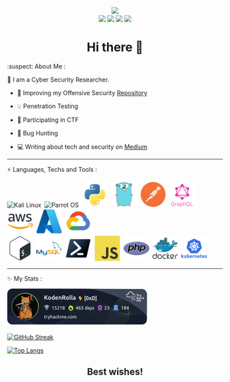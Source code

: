 <!-- ### Hi there 👋 -->

<div id="header" align="center">
  <img src="https://media.giphy.com/media/gjrYDwbjnK8x36xZIO/giphy.gif" width="300"/>
</div>
<div align='center'>
  <img src="https://img.shields.io/badge/-TryHackMe-%23212C42?style=for-the-badge&logo=tryhackme&logoColor=white" />
  <img src="https://img.shields.io/badge/-HackTheBox-%239FEF00?style=for-the-badge&logo=hackthebox&logoColor=white" />
  <img src="https://img.shields.io/badge/-Intigriti-%23161A36?style=for-the-badge&logo=intigriti&logoColor=white" />
  <img src="https://img.shields.io/badge/-HackerOne-%23494649?style=for-the-badge&logo=hackerone&logoColor=white" />
</div>
<!-- <div id="badges" align="center">
  <a href="https://www.linkedin.com/">
    <img src="https://img.shields.io/badge/LinkedIn-blue?style=for-the-badge&logo=linkedin&logoColor=white" alt="LinkedIn Badge"/>
  </a>
</div>
<div align="center">
  <!--<img src="https://www.hackthebox.eu/badge/image/1475593" alt="Hack The Box Badge" hspace="20" />
</div>-->

<h1 align='center'>Hi there 👋</h1>


:suspect: About Me : 
<p>🔭 I am a Cyber Security Researcher. 
<!-- <img src="https://media.giphy.com/media/WUlplcMpOCEmTGBtBW/giphy.gif" width="30"> -->

<!-- - :thumbsup: Looking for a job like Penetration Tester or Application Security Engineer:keyboard: -->

- 👀 Improving my Offensive Security <a href='https://github.com/Kode-n-Rolla/pentesting_time'>Repository</a>

- 💡 Penetration Testing 

- 	&#128681; Participating in CTF

- 	&#128270; Bug Hunting

-  :computer: Writing about tech and security on <a href='https://medium.com/@k0d3-n-r011a'>Medium</a>

<!-- - :mailbox: How to reach me: [![Linkedin Badge](https://img.shields.io/badge/-click_-blue?style=flat&logo=Linkedin&logoColor=white)](https://www.linkedin.com/in/paul-egin/) -->

---

⚡ Languages, Techs and Tools :

<div>
  <img src="https://upload.wikimedia.org/wikipedia/commons/2/2b/Kali-dragon-icon.svg" title="Kali Linux" alt="Kali Linux" width="60" height="60"/>&nbsp;
  <img   src="https://camo.githubusercontent.com/1f50062b94342adb3d32718944387bdd62ec9a9e89b152cf085bdbdccd95714a/68747470733a2f2f6769746c61622e636f6d2f706172726f747365632f70726f6a6563742f67726170686963732f2d2f7261772f643139616338613131323932313336636461346231646638306132626431353666373638666564382f6c6f676f2f706172726f742d6c6f676f2e737667" title="Parrot OS" alt="Parrot OS" width="60" height="60"/>&nbsp;
  <img src="https://github.com/devicons/devicon/blob/master/icons/python/python-original.svg" title="Python" alt="Python" width="60" height="60"/>&nbsp;
  <img src="https://github.com/devicons/devicon/blob/master/icons/go/go-original.svg" title="Golang" alt="Golang" width="60" height="60"/>&nbsp;
  <img src="https://github.com/devicons/devicon/blob/master/icons/postman/postman-original.svg" title="Postman" alt="Postman" width="60" height="60"/>&nbsp;
  <img src="https://github.com/devicons/devicon/blob/master/icons/graphql/graphql-plain-wordmark.svg" title="GraphQL" alt="GraphQL" width="60" height="60"/>&nbsp;
  <img src="https://github.com/devicons/devicon/blob/master/icons/amazonwebservices/amazonwebservices-original-wordmark.svg" title="AWS" alt="AWS" width="60" height="60"/>&nbsp;
  <img src="https://github.com/devicons/devicon/blob/master/icons/azure/azure-original.svg" title="Azure" alt="Azure" width="60" height="60"/>&nbsp;
  <img src="https://github.com/devicons/devicon/blob/master/icons/googlecloud/googlecloud-original.svg" title="GCP" alt="GCP" width="60" height="60"/>&nbsp;
</div>
<div>
  <img src="https://github.com/devicons/devicon/blob/master/icons/bash/bash-original.svg" title="Bash" alt="Bash" width="60" height="60"/>&nbsp;
  <img src="https://github.com/devicons/devicon/blob/master/icons/mysql/mysql-original-wordmark.svg" title="MySQL" alt="MySQL" width="60" height="60"/>&nbsp;
  <img src="https://github.com/devicons/devicon/blob/master/icons/powershell/powershell-original.svg" title="PowerShell" alt="PowerShell" width="60" height="60"/>&nbsp;
  <img src="https://github.com/devicons/devicon/blob/master/icons/javascript/javascript-original.svg" title="JavsScript" alt="JavaScript" width="60" height="60"/>&nbsp;
  <img src="https://github.com/devicons/devicon/blob/master/icons/php/php-original.svg" title="PHP" alt="PHP" width="60" height="60"/>&nbsp;
  <img src="https://github.com/devicons/devicon/blob/master/icons/docker/docker-original-wordmark.svg" title="Docker" alt="Docker" width="60" height="60"/>&nbsp;
  <img src="https://github.com/devicons/devicon/blob/master/icons/kubernetes/kubernetes-plain-wordmark.svg" title="Kubernetes" alt="Kubernetes" width="60" height="60"/>&nbsp;
</div>

---

✨ My Stats :
<div>
  <img src="badges/KodenRolla-god-update.png" alt="THM Badge[0xD][GOD]">
</div>


[![GitHub Streak](http://github-readme-streak-stats.herokuapp.com?user=Kode-n-Rolla&theme=highcontrast&hide_border=false&border_radius=10)](https://git.io/streak-stats)

[![Top Langs](https://github-readme-stats.vercel.app/api/top-langs/?username=Kode-n-Rolla&layout=compact&theme=vision-friendly-dark&border_radius=10&card_width=496)](https://github.com/anuraghazra/github-readme-stats)


<h2 align="center">
  Best wishes!
<!--   <img src="https://user-images.githubusercontent.com/111082113/196870348-87259ffc-36fa-4a46-b989-57c235b19cf4.gif" width="200"/> -->
</h2>

<!--
**Kode-n-Rolla/Kode-n-Rolla** is a ✨ _special_ ✨ repository because its `README.md` (this file) appears on your GitHub profile.
<img src="https://github.com/devicons/devicon/blob/master/icons/cplusplus/cplusplus-plain.svg" title="C++" alt="C++" width="60" height="60"/>&nbsp;
<img src="https://github.com/devicons/devicon/blob/master/icons/csharp/csharp-original.svg" title="C#" alt="C#" width="60" height="60"/>&nbsp;>
<img src="https://media4.giphy.com/media/u2pmTWUi0MXjyrMaVj/giphy.gif?cid=82a1493by8n9uz596k9v500n5qhria8g7samoqj599y93fyr&rid=giphy.gif&ct=g" width="150"/>
<img src="https://media.giphy.com/media/v1.Y2lkPTc5MGI3NjExOWU1NWQ5ZjRiM2IwMzY4ZDU0YmI0Y2YzMzExNDIwYzUxMTU5ZjQxYSZjdD1n/f3KwliaH4MLtli8z7D/giphy.gif" width="250"/>

### :man_technologist: 
### :hammer_and_wrench: 
### :fire: 
Here are some ideas to get you started:

- 🔭 I’m currently working on ...
- 🌱 I’m currently learning ...
- 👯 I’m looking to collaborate on ...
- 🤔 I’m looking for help with ...
- 💬 Ask me about ...
- 📫 How to reach me: ...
- 😄 Pronouns: ...
- ⚡ Fun fact: ...

- :zap:
Heavy
![QRUC](https://user-images.githubusercontent.com/111082113/196855314-0ca0c9b1-f8b0-458e-abc6-8e77d5a1c7f9.gif)

For count views profile
<img src="https://komarev.com/ghpvc/?username=Kode-n-Rolla&style=flat-square&color=blue" alt=""/>

Icons Tools
https://github.com/devicons/devicon/tree/master/icons

Emoji
https://github.com/ikatyang/emoji-cheat-sheet/blob/master/README.md
